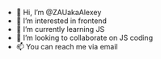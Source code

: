 - 👋 Hi, I’m @ZAUakaAlexey
- 👀 I’m interested in frontend
- 🌱 I’m currently learning JS
- 💞️ I’m looking to collaborate on JS coding
- 📫 You can reach me via email

<!---
ZAUakaAlexey/ZAUakaAlexey is a ✨ special ✨ repository because its `README.md` (this file) appears on your GitHub profile.
You can click the Preview link to take a look at your changes.
--->
